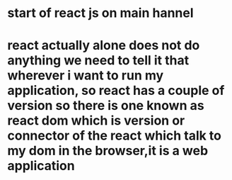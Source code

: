 # start of react js on main hannel

# react actually alone does not do anything we need to tell it that wherever i want to run my application, so react has a couple of version so there is one known as react dom which is version or connector of the react which talk to my dom in the browser,it is a web application
